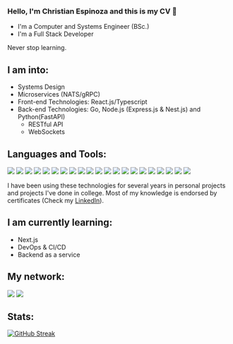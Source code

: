 ### Hello, I'm Christian Espinoza and this is my CV 👋 

- I'm a Computer and Systems Engineer (BSc.)
- I'm a Full Stack Developer  

Never stop learning.


## I am into: 
- Systems Design
- Microservices (NATS/gRPC)
- Front-end Technologies: React.js/Typescript
- Back-end Technologies: Go, Node.js (Express.js & Nest.js) and Python(FastAPI)
  - RESTful API
  - WebSockets

## Languages and Tools:  

<img src = "https://img.shields.io/badge/Go-00ADD8?style=flat&logo=go&logoColor=white"> <img src = "https://img.shields.io/badge/Python-3670A0?style=flat&logo=python&logoColor=white">
<img src = "https://img.shields.io/badge/Typescript-3179C6?style=flat&logo=typescript&logoColor=white">
<img src = "https://img.shields.io/badge/Javascript-F0DB4F?style=flat&logo=javascript&logoColor=white">
<img src = "https://img.shields.io/badge/React.js-1c2c4c?style=flat&logo=react&logoColor=%2361DAFB">
<img src = "https://img.shields.io/badge/Node.js-43853D?style=flat&logo=node.js&logoColor=white">
<img src = "https://img.shields.io/badge/Express.js-404D59?style=flat&logo=express&logoColor=white">
<img src = "https://img.shields.io/badge/Nest.js-E0234E?style=flat&logo=nestjs&logoColor=white">
<img src="https://img.shields.io/badge/HTML5-E34F26?style=flat&logo=html5&logoColor=white">
<img src="https://img.shields.io/badge/CSS3-1572B6?style=flat&logo=css3&logoColor=white">
<img src="https://img.shields.io/badge/TailwindCSS-%2338B2AC.svg?style=flat&logo=tailwind-css&logoColor=white">
<img src="https://img.shields.io/badge/Bootstrap5-563d7c?style=flat&logo=bootstrap&logoColor=white">
<img src="https://img.shields.io/badge/FastAPI-00ADD8?style=flat&logo=fastapi&logoColor=white">
<img src="https://img.shields.io/badge/MongoDB-4EA94B?style=flat&logo=mongodb&logoColor=white">
<img src="https://img.shields.io/badge/MySQL-005C84?style=flat&logo=mysql&logoColor=white">
<img src="https://img.shields.io/badge/PostgreSQL-316192?style=flat&logo=postgresql&logoColor=white">
<img src="https://img.shields.io/badge/Amazon Web Services-232F3E?style=flat&logo=amazon-aws&logoColor=white">
<img src="https://img.shields.io/badge/Google Cloud Platform-4285F4?style=flat&logo=google-cloud&logoColor=white">
<img src="https://img.shields.io/badge/Docker-blue?style=flat&logo=docker&logoColor=white">
<img src="https://img.shields.io/badge/Git-F1502F?style=flat&logo=git&logoColor=white">
<img src="https://img.shields.io/badge/GitHub-100000?style=flat&logo=github&logoColor=white">

I have been using these technologies for several years in personal projects and projects I've done in college.
Most of my knowledge is endorsed by certificates (Check my [LinkedIn](https://www.linkedin.com/in/christian-espinoza-cadillo-a29702234/)).

## I am currently learning:
- Next.js
- DevOps & CI/CD
- Backend as a service

## My network:

[<img src="https://img.shields.io/badge/LinkedIn-0077B5?style=for-the-badge&logo=linkedin&logoColor=white">](https://www.linkedin.com/in/christian-espinoza-cadillo-a29702234/)
[<img src="https://img.shields.io/badge/Facebook-1877F2?style=for-the-badge&logo=facebook&logoColor=white" />](https://www.facebook.com/christian.espinozacadillo/)
</br>
## Stats:  


[![GitHub Streak](https://github-readme-streak-stats.herokuapp.com/?user=ChrisCodeX&theme=chartreuse-dark)]()
